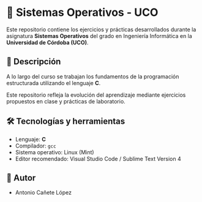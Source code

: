 # 📘 Sistemas Operativos - UCO

Este repositorio contiene los ejercicios y prácticas desarrollados durante la asignatura **Sistemas Operativos** del grado en Ingeniería Informática en la **Universidad de Córdoba (UCO)**.

## 📌 Descripción

A lo largo del curso se trabajan los fundamentos de la programación estructurada utilizando el lenguaje **C**.

Este repositorio refleja la evolución del aprendizaje mediante ejercicios propuestos en clase y prácticas de laboratorio.

## 🛠️ Tecnologías y herramientas

- Lenguaje: **C**
- Compilador: `gcc`
- Sistema operativo: Linux (Mint)
- Editor recomendado: Visual Studio Code / Sublime Text Version 4

## 👤 Autor
 - Antonio Cañete López
